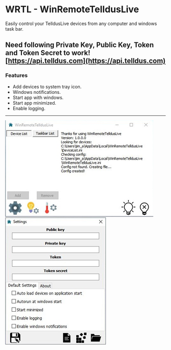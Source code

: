 # WRTL - WinRemoteTelldusLive

Easily control your TelldusLive devices from any computer and windows task bar.

Need following Private Key, Public Key, Token and Token Secret to work! 
[https://api.telldus.com](https://api.telldus.com)
---
### Features 
* Add devices to system tray icon.
* Windows notifications.
* Start app with windows.
* Start app minimized.
* Enable logging.

---
![alt text](https://github.com/Limmek/WRTL/blob/master/images/1.JPG "WinRemoteTelldusLive")
![alt text](https://github.com/Limmek/WRTL/blob/master/images/2.JPG "WinRemoteTelldusLive")
